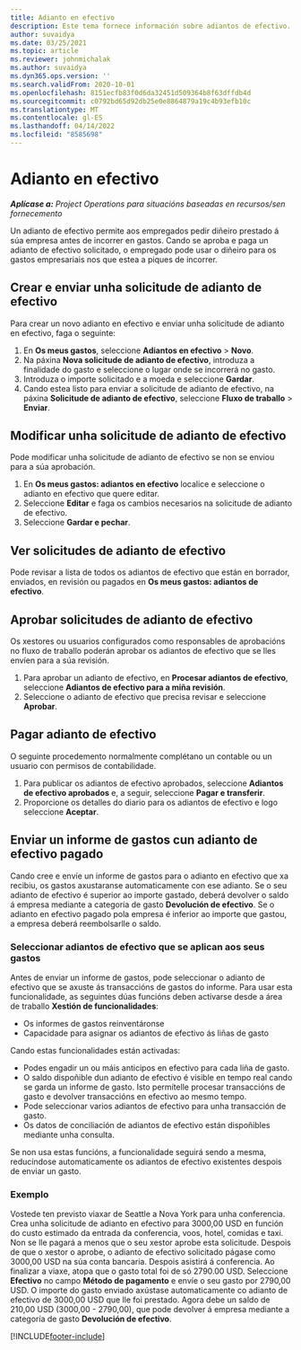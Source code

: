 ```yaml
---
title: Adianto en efectivo
description: Este tema fornece información sobre adiantos de efectivo.
author: suvaidya
ms.date: 03/25/2021
ms.topic: article
ms.reviewer: johnmichalak
ms.author: suvaidya
ms.dyn365.ops.version: ''
ms.search.validFrom: 2020-10-01
ms.openlocfilehash: 8151ecfb83f0d6da32451d509364b8f63dffdb4d
ms.sourcegitcommit: c0792bd65d92db25e0e8864879a19c4b93efb10c
ms.translationtype: MT
ms.contentlocale: gl-ES
ms.lasthandoff: 04/14/2022
ms.locfileid: "8585698"
---
```

# <a name="cash-advance"></a>Adianto en efectivo

_**Aplícase a:** Project Operations para situacións baseadas en recursos/sen fornecemento_

Un adianto de efectivo permite aos empregados pedir diñeiro prestado á súa empresa antes de incorrer en gastos. Cando se aproba e paga un adianto de efectivo solicitado, o empregado pode usar o diñeiro para os gastos empresariais nos que estea a piques de incorrer. 

## <a name="create-and-submit-a-cash-advance-request"></a>Crear e enviar unha solicitude de adianto de efectivo
Para crear un novo adianto en efectivo e enviar unha solicitude de adianto en efectivo, faga o seguinte: 

1. En **Os meus gastos**, seleccione **Adiantos en efectivo** > **Novo**. 
2. Na páxina **Nova solicitude de adianto de efectivo**, introduza a finalidade do gasto e seleccione o lugar onde se incorrerá no gasto.
3. Introduza o importe solicitado e a moeda e seleccione **Gardar**. 
4. Cando estea listo para enviar a solicitude de adianto de efectivo, na páxina **Solicitude de adianto de efectivo**, seleccione **Fluxo de traballo** > **Enviar**.

## <a name="modify-a-cash-advance-request"></a>Modificar unha solicitude de adianto de efectivo

Pode modificar unha solicitude de adianto de efectivo se non se enviou para a súa aprobación.

1. En **Os meus gastos: adiantos en efectivo** localice e seleccione o adianto en efectivo que quere editar.
2. Seleccione **Editar** e faga os cambios necesarios na solicitude de adianto de efectivo. 
3. Seleccione **Gardar e pechar**.


## <a name="view-cash-advance-requests"></a>Ver solicitudes de adianto de efectivo
Pode revisar a lista de todos os adiantos de efectivo que están en borrador, enviados, en revisión ou pagados en **Os meus gastos: adiantos de efectivo**. 

## <a name="approve-cash-advance-requests"></a>Aprobar solicitudes de adianto de efectivo

Os xestores ou usuarios configurados como responsables de aprobacións no fluxo de traballo poderán aprobar os adiantos de efectivo que se lles envíen para a súa revisión. 

1. Para aprobar un adianto de efectivo, en **Procesar adiantos de efectivo**, seleccione **Adiantos de efectivo para a miña revisión**.
2. Seleccione o adianto de efectivo que precisa revisar e seleccione **Aprobar**.  

## <a name="pay-cash-advances"></a>Pagar adianto de efectivo 
O seguinte procedemento normalmente complétano un contable ou un usuario con permisos de contabilidade.

1. Para publicar os adiantos de efectivo aprobados, seleccione **Adiantos de efectivo aprobados** e, a seguir, seleccione **Pagar e transferir**.  
2. Proporcione os detalles do diario para os adiantos de efectivo e logo seleccione **Aceptar**. 

## <a name="submit-an-expense-report-against-a-paid-cash-advance"></a>Enviar un informe de gastos cun adianto de efectivo pagado 

Cando cree e envíe un informe de gastos para o adianto en efectivo que xa recibiu, os gastos axustaranse automaticamente con ese adianto. Se o seu adianto de efectivo é superior ao importe gastado, deberá devolver o saldo á empresa mediante a categoría de gasto **Devolución de efectivo**. Se o adianto en efectivo pagado pola empresa é inferior ao importe que gastou, a empresa deberá reembolsarlle o saldo. 

### <a name="select-cash-advances-that-apply-to-your-expenses"></a>Seleccionar adiantos de efectivo que se aplican aos seus gastos
Antes de enviar un informe de gastos, pode seleccionar o adianto de efectivo que se axuste ás transaccións de gastos do informe. Para usar esta funcionalidade, as seguintes dúas funcións deben activarse desde a área de traballo **Xestión de funcionalidades**:

  - Os informes de gastos reinventáronse
  - Capacidade para asignar os adiantos de efectivo ás liñas de gasto
 
 Cando estas funcionalidades están activadas:
 
  - Podes engadir un ou máis anticipos en efectivo para cada liña de gasto.
  - O saldo dispoñible dun adianto de efectivo é visible en tempo real cando se garda un informe de gasto. Isto permítelle procesar transaccións de gasto e devolver transaccións en efectivo ao mesmo tempo.
  - Pode seleccionar varios adiantos de efectivo para unha transacción de gasto.
  - Os datos de conciliación de adiantos de efectivo están dispoñibles mediante unha consulta. 
 
Se non usa estas funcións, a funcionalidade seguirá sendo a mesma, reducíndose automaticamente os adiantos de efectivo existentes despois de enviar un gasto.

### <a name="example"></a>Exemplo 
Vostede ten previsto viaxar de Seattle a Nova York para unha conferencia. Crea unha solicitude de adianto en efectivo para 3000,00 USD en función do custo estimado da entrada da conferencia, voos, hotel, comidas e taxi. Non se lle pagará a menos que o seu xestor aprobe esta solicitude. Despois de que o xestor o aprobe, o adianto de efectivo solicitado págase como 3000,00 USD na súa conta bancaria. Despois asistirá á conferencia. Ao finalizar a viaxe, atopa que o gasto total foi de só 2790.00 USD. Seleccione **Efectivo** no campo **Método de pagamento** e envíe o seu gasto por 2790,00 USD. O importe do gasto enviado axústase automaticamente co adianto de efectivo de 3000,00 USD que lle foi prestado. Agora debe un saldo de 210,00 USD (3000,00 - 2790,00), que pode devolver á empresa mediante a categoría de gasto **Devolución de efectivo**.



[!INCLUDE[footer-include](../includes/footer-banner.md)]
